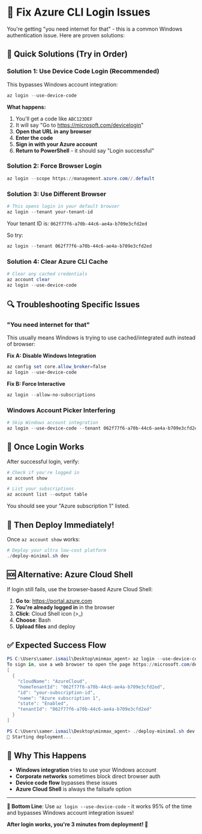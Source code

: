 # 🔐 Fix Azure CLI Login Issues

You're getting "you need internet for that" - this is a common Windows authentication issue. Here are proven solutions:

## 🎯 Quick Solutions (Try in Order)

### Solution 1: Use Device Code Login (Recommended)
This bypasses Windows account integration:

```powershell
az login --use-device-code
```

**What happens:**
1. You'll get a code like `ABC123DEF`
2. It will say "Go to https://microsoft.com/devicelogin"
3. **Open that URL in any browser**
4. **Enter the code**
5. **Sign in with your Azure account**
6. **Return to PowerShell** - it should say "Login successful"

### Solution 2: Force Browser Login
```powershell
az login --scope https://management.azure.com//.default
```

### Solution 3: Use Different Browser
```powershell
# This opens login in your default browser
az login --tenant your-tenant-id
```

Your tenant ID is: `062f77f6-a70b-44c6-ae4a-b709e3cfd2ed`

So try:
```powershell
az login --tenant 062f77f6-a70b-44c6-ae4a-b709e3cfd2ed
```

### Solution 4: Clear Azure CLI Cache
```powershell
# Clear any cached credentials
az account clear
az login --use-device-code
```

## 🔍 Troubleshooting Specific Issues

### "You need internet for that"
This usually means Windows is trying to use cached/integrated auth instead of browser:

**Fix A: Disable Windows Integration**
```powershell
az config set core.allow_broker=false
az login --use-device-code
```

**Fix B: Force Interactive**
```powershell
az login --allow-no-subscriptions
```

### Windows Account Picker Interfering
```powershell
# Skip Windows account integration
az login --use-device-code --tenant 062f77f6-a70b-44c6-ae4a-b709e3cfd2ed
```

## 🚀 Once Login Works

After successful login, verify:
```powershell
# Check if you're logged in
az account show

# List your subscriptions
az account list --output table
```

You should see your "Azure subscription 1" listed.

## 🎯 Then Deploy Immediately!

Once `az account show` works:
```powershell
# Deploy your ultra low-cost platform
./deploy-minimal.sh dev
```

## 🆘 Alternative: Azure Cloud Shell

If login still fails, use the browser-based Azure Cloud Shell:

1. **Go to**: https://portal.azure.com
2. **You're already logged in** in the browser
3. **Click**: Cloud Shell icon (>_)
4. **Choose**: Bash
5. **Upload files** and deploy

## ✅ Expected Success Flow

```powershell
PS C:\Users\samer.ismail\Desktop\minmax_agent> az login --use-device-code
To sign in, use a web browser to open the page https://microsoft.com/devicelogin and enter the code ABC123DEF to authenticate.
[
  {
    "cloudName": "AzureCloud",
    "homeTenantId": "062f77f6-a70b-44c6-ae4a-b709e3cfd2ed",
    "id": "your-subscription-id",
    "name": "Azure subscription 1",
    "state": "Enabled",
    "tenantId": "062f77f6-a70b-44c6-ae4a-b709e3cfd2ed"
  }
]

PS C:\Users\samer.ismail\Desktop\minmax_agent> ./deploy-minimal.sh dev
🚀 Starting deployment...
```

## 🎉 Why This Happens

- **Windows integration** tries to use your Windows account
- **Corporate networks** sometimes block direct browser auth
- **Device code flow** bypasses these issues
- **Azure Cloud Shell** is always the failsafe option

---

**🎯 Bottom Line**: Use `az login --use-device-code` - it works 95% of the time and bypasses Windows account integration issues!

**After login works, you're 3 minutes from deployment! 🚀** 
